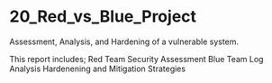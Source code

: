 # 20_Red_vs_Blue_Project
Assessment, Analysis, and Hardening of a vulnerable system.

This report includes;
Red Team Security Assessment
Blue Team Log Analysis
Hardenening and Mitigation Strategies
